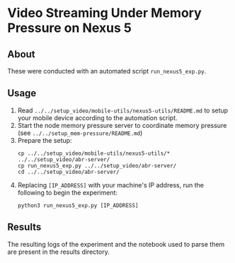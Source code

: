 # Video Streaming Under Memory Pressure on Nexus 5

## About

These were conducted with an automated script `run_nexus5_exp.py`.

## Usage

1. Read `../../setup_video/mobile-utils/nexus5-utils/README.md` to setup your mobile device according to the automation script.
1. Start the node memory pressure server to coordinate memory pressure (see `../../setup_mem-pressure/README.md`)
1. Prepare the setup:
    ```
    cp ../../setup_video/mobile-utils/nexus5-utils/* ../../setup_video/abr-server/
    cp run_nexus5_exp.py ../../setup_video/abr-server/
    cd ../../setup_video/abr-server/
    ```
1. Replacing `[IP_ADDRESS]` with your machine's IP address, run the following to begin the experiment:
    ```
    python3 run_nexus5_exp.py [IP_ADDRESS]
    ```

## Results

The resulting logs of the experiment and the notebook used to parse them are present in the results directory.